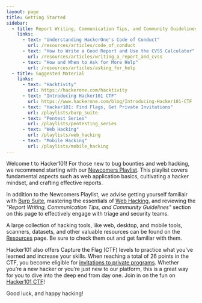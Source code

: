 ```yaml
---
layout: page
title: Getting Started
sidebar:
  - title: Report Writing, Communication Tips, and Community Guidelines
    links:
      - text: "Understanding HackerOne's Code of Conduct"
        url: /resources/articles/code_of_conduct
      - text: "How to Write a Good Report and Use the CVSS Calculator"
        url: /resources/articles/writing_a_report_and_cvss
      - text: "How and When to Ask for More Help"
        url: /resources/articles/asking_for_help
  - title: Suggested Material
    links:
      - text: "Hacktivity"
        url: https://hackerone.com/hacktivity
      - text: "Introducing Hacker101 CTF"
        url: https://www.hackerone.com/blog/Introducing-Hacker101-CTF
      - text: "Hacker101: Find Flags, Get Private Invitations"
        url: /playlists/burp_suite
      - text: "Pentest Series"
        url: /playlists/pentesting_series
      - text: "Web Hacking"
        url: /playlists/web_hacking
      - text: "Mobile Hacking"
        url: /playlists/mobile_hacking
---
```


Welcome t to Hacker101! For those new to bug bounties and web hacking, we recommend starting with our [Newcomers Playlist](/playlists/newcomers). This playlist covers fundamental aspects such as web application basics, cultivating a hacker mindset, and crafting effective reports.

In addition to the Newcomers Playlist, we advise getting yourself familiair with [Burp Suite](/playlists/burp_suite), mastering the essentials of [Web Hacking](/playlists/web_hacking), and reviewing the _"Report Writing, Communication Tips, and Community Guidelines"_ section on this page to effectively engage with triage and security teams.

A large collection of hacking tools, like web, desktop, and mobile tools, scanners, datasets, and other valuable resources can be found on the [Resources](/resources) page. Be sure to check them out and get familiar with them.

Hacker101 also offers Capture the Flag (CTF) levels to practice what you've learned and increase your skills. When reaching a total of 26 points in the CTF, you become eligible for [invitations to private programs](https://docs.hackerone.com/hackers/invitations.html#gatsby-focus-wrapper). Whether you’re a new hacker or you’re just new to our platform, this is a great way for you to dive into the deep end from day one. Join in on the fun on <a href="https://ctf.hacker101.com/" target="_blank">Hacker101 CTF</a>!

Good luck, and happy hacking!
